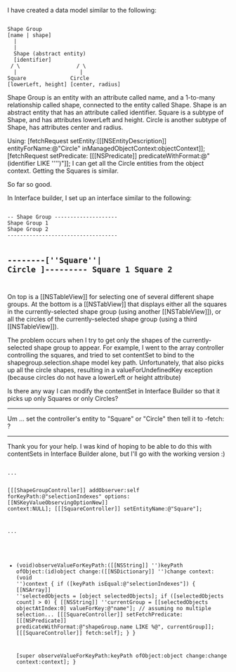 

I have created a data model similar to the following:

<code>
Shape Group
[name | shape]
  |
  |
  Shape (abstract entity)
  [identifier]
 / \                  / \  
  |                    |
Square              Circle
[lowerLeft, height] [center, radius]
</code>

Shape Group is an entity with an attribute called name, and a 1-to-many relationship called shape, connected to the entity called Shape.
Shape is an abstract entity that has an attribute called identifier.
Square is a subtype of Shape, and has attributes lowerLeft and height.
Circle is another subtype of Shape, has attributes center and radius.

Using:
	[fetchRequest setEntity:[[[NSEntityDescription]] entityForName:@"Circle" inManagedObjectContext:objectContext]];
	[fetchRequest setPredicate: [[[NSPredicate]] predicateWithFormat:@"(identifier LIKE '''')"]];
I can get all the Circle entities from the object context.  Getting the Squares is similar.

So far so good.

In Interface builder, I set up an interface similar to the following:

<code>
-- Shape Group --------------------
Shape Group 1
Shape Group 2
-----------------------------------

--------[''Square''| Circle ]---------
Square 1
Square 2
-----------------------------------
</code>

On top is a [[NSTableView]] for selecting one of several different shape groups.
At the bottom is a [[NSTabView]] that displays either all the squares in the currently-selected shape group (using another [[NSTableView]]), or all the circles of the currently-selected shape group (using a third [[NSTableView]]).

The problem occurs when I try to get only the shapes of the currently-selected shape group to appear.  For example, I went to the array controller controlling the squares, and tried to set contentSet to bind to the shapegroup.selection.shape model key path.  Unfortunately, that also picks up all the circle shapes, resulting in a valueForUndefinedKey exception (because circles do not have a lowerLeft or height attribute)

Is there any way I can modify the contentSet in Interface Builder so that it picks up only Squares or only Circles?

----

Um ... set the controller's entity to "Square" or "Circle" then tell it to -fetch: ? 

----

Thank you for your help.  I was kind of hoping to be able to do this with contentSets in Interface Builder alone, but I'll go with the working version :) 

<code>
...

[[[ShapeGroupController]] addObserver:self forKeyPath:@"selectionIndexes" options:[[NSKeyValueObservingOptionNew]] context:NULL];
[[[SquareController]] setEntityName:@"Square"];

...

- (void)observeValueForKeyPath:([[NSString]] '')keyPath ofObject:(id)object change:([[NSDictionary]] '')change context:(void '')context
{
    if ([keyPath isEqual:@"selectionIndexes"]) {
		[[NSArray]] ''selectedObjects = [object selectedObjects];
		if ([selectedObjects count] > 0)
		{
			[[NSString]] ''currentGroup = [[selectedObjects objectAtIndex:0] valueForKey:@"name"];  // assuming no multiple selection...
			[[[SquareController]] setFetchPredicate:[[[NSPredicate]] predicateWithFormat:@"shapeGroup.name LIKE %@", currentGroup]];
			[[[SquareController]] fetch:self];
		}
    }

    [super observeValueForKeyPath:keyPath ofObject:object change:change context:context];
}
</code>